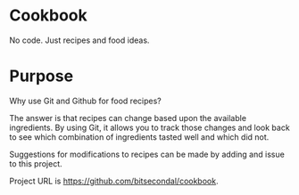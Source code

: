 # Cookbook
No code. Just recipes and food ideas.

# Purpose 

Why use Git and Github for food recipes? 

The answer is that recipes can change based upon the available ingredients.
By using Git, it allows you to track those changes and look back to see which
combination of ingredients tasted well and which did not.


Suggestions for modifications to recipes can be made by adding 
and issue to this project. 

Project URL is https://github.com/bitsecondal/cookbook.

